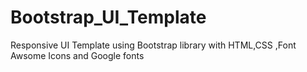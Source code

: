 # Bootstrap_UI_Template
Responsive UI Template using Bootstrap library with HTML,CSS ,Font Awsome Icons and Google fonts
